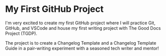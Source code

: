 # My First GitHub Project

I'm very excited to create my first GitHub project where I will practice Git, GitHub, and VSCode and house my first writing project with The Good Docs Project (TGDP).

The project is to create a Changelog Template and a Changelog Template Guide in a pair-writing experiment with a seasoned tech writer and mentor!